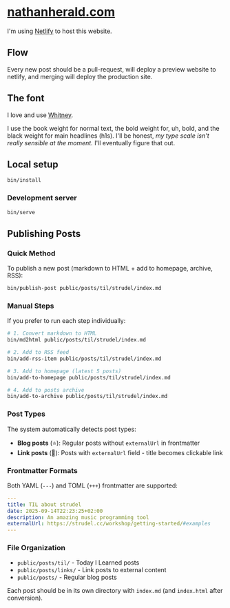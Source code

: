 # [nathanherald.com](https://nathanherald.com)

I'm using [Netlify](https://app.netlify.com/sites/flamboyant-northcutt-4eefaf/overview) to host this website.

## Flow

Every new post should be a pull-request, will deploy a preview website to netlify, and merging will deploy the production site.

## The font

I love and use [Whitney](https://www.typography.com/fonts/whitney/overview).

I use the book weight for normal text, the bold weight for, uh, bold, and the black weight for main headlines (h1s). I'll be honest, _my type scale isn't really sensible at the moment._ I'll eventually figure that out.

## Local setup

```sh
bin/install
```

### Development server

```sh
bin/serve
```

## Publishing Posts

### Quick Method

To publish a new post (markdown to HTML + add to homepage, archive, RSS):

```sh
bin/publish-post public/posts/til/strudel/index.md
```

### Manual Steps

If you prefer to run each step individually:

```sh
# 1. Convert markdown to HTML
bin/md2html public/posts/til/strudel/index.md

# 2. Add to RSS feed
bin/add-rss-item public/posts/til/strudel/index.md

# 3. Add to homepage (latest 5 posts)
bin/add-to-homepage public/posts/til/strudel/index.md

# 4. Add to posts archive
bin/add-to-archive public/posts/til/strudel/index.md
```

### Post Types

The system automatically detects post types:

- **Blog posts** (⭐️): Regular posts without `externalUrl` in frontmatter
- **Link posts** (🔗): Posts with `externalUrl` field - title becomes clickable link

### Frontmatter Formats

Both YAML (`---`) and TOML (`+++`) frontmatter are supported:

```yaml
---
title: TIL about strudel
date: 2025-09-14T22:23:25+02:00
description: An amazing music programming tool
externalUrl: https://strudel.cc/workshop/getting-started/#examples
---
```

### File Organization

- `public/posts/til/` - Today I Learned posts
- `public/posts/links/` - Link posts to external content  
- `public/posts/` - Regular blog posts

Each post should be in its own directory with `index.md` (and `index.html` after conversion).
